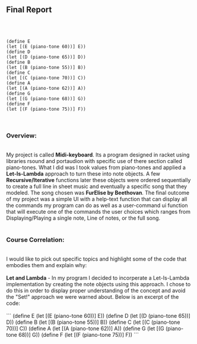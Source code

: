 <b><h2>Final Report</h2></b><br>
<br>
```
(define E
(let [(E (piano-tone 60))] E))
(define D
(let [(D (piano-tone 65))] D))
(define B
(let [(B (piano-tone 55))] B))
(define C
(let [(C (piano-tone 70))] C))
(define A
(let [(A (piano-tone 62))] A))
(define G
(let [(G (piano-tone 68))] G))
(define F
(let [(F (piano-tone 75))] F))
```
<br>
<h3><b>Overview:</b></h3><br>
My project is called <b>Midi-keyboard</b>. Its a program designed in racket using libraries rsound and portaudion with specific use of there section called piano-tones. What I did was I took values from piano-tones and applied a <b>Let-Is-Lambda</b> approach to turn these into note objects. A few <b>Recursive/Iterative</b> functions later these objects were ordered sequentially to create a full line in sheet music and eventually a specific song that they modeled. The song chosen was <b>FurElise by Beethovan</b>. The final outcome of my project was a simple UI with a help-text function that can display all the commands my program can do as well as a user-command ui function that will execute one of the commands the user choices which ranges from Displaying/Playing a single note, Line of notes, or the full song.<br>
<br>
<h3><b>Course Correlation:</b></h3><br>
I would like to pick out specific topics and highlight some of the code that embodies them and explain why:<br>
<br>
<b>Let and Lambda</b> - In my program I decided to incorperate a Let-Is-Lambda implementation by creating the note objects using this
approach. I chose to do this in order to display proper understanding of the concept and avoid the "Set!" approach we were warned about.
Below is an excerpt of the code:<br>
<br>
```
(define E
(let [(E (piano-tone 60))] E))
(define D
(let [(D (piano-tone 65))] D))
(define B
(let [(B (piano-tone 55))] B))
(define C
(let [(C (piano-tone 70))] C))
(define A
(let [(A (piano-tone 62))] A))
(define G
(let [(G (piano-tone 68))] G))
(define F
(let [(F (piano-tone 75))] F))
```
<br>
<br>
